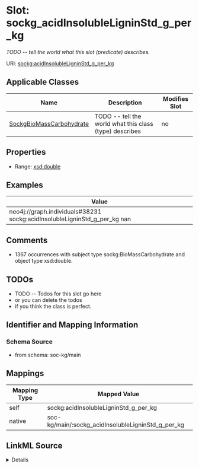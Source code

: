 

# Slot: sockg_acidInsolubleLigninStd_g_per_kg


_TODO -- tell the world what this slot (predicate) describes._





URI: [sockg:acidInsolubleLigninStd_g_per_kg](http://www.semanticweb.org/sockg/ontologies/2024/0/soil-carbon-ontology/acidInsolubleLigninStd_g_per_kg)



<!-- no inheritance hierarchy -->





## Applicable Classes

| Name | Description | Modifies Slot |
| --- | --- | --- |
| [SockgBioMassCarbohydrate](../classes/SockgBioMassCarbohydrate.md) | TODO -- tell the world what this class (type) describes |  no  |







## Properties

* Range: [xsd:double](http://www.w3.org/2001/XMLSchema#double)






## Examples

| Value |
| --- |
| neo4j://graph.individuals#38231 sockg:acidInsolubleLigninStd_g_per_kg nan |

## Comments

* 1367 occurrences with subject type sockg:BioMassCarbohydrate and object type xsd:double.

## TODOs

* TODO -- Todos for this slot go here
* or you can delete the todos
* if you think the class is perfect.

## Identifier and Mapping Information







### Schema Source


* from schema: soc-kg/main




## Mappings

| Mapping Type | Mapped Value |
| ---  | ---  |
| self | sockg:acidInsolubleLigninStd_g_per_kg |
| native | soc-kg/main/:sockg_acidInsolubleLigninStd_g_per_kg |




## LinkML Source

<details>
```yaml
name: sockg_acidInsolubleLigninStd_g_per_kg
description: TODO -- tell the world what this slot (predicate) describes.
todos:
- TODO -- Todos for this slot go here
- or you can delete the todos
- if you think the class is perfect.
comments:
- 1367 occurrences with subject type sockg:BioMassCarbohydrate and object type xsd:double.
examples:
- value: neo4j://graph.individuals#38231 sockg:acidInsolubleLigninStd_g_per_kg nan
from_schema: soc-kg/main
rank: 1000
slot_uri: sockg:acidInsolubleLigninStd_g_per_kg
alias: sockg_acidInsolubleLigninStd_g_per_kg
domain_of:
- sockg_BioMassCarbohydrate
range: double

```
</details>